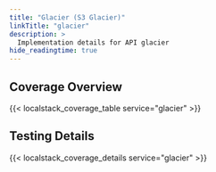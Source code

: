 ```yaml
---
title: "Glacier (S3 Glacier)"
linkTitle: "glacier"
description: >
  Implementation details for API glacier
hide_readingtime: true
---
```


## Coverage Overview
{{< localstack_coverage_table service="glacier" >}}

## Testing Details
{{< localstack_coverage_details service="glacier" >}}
